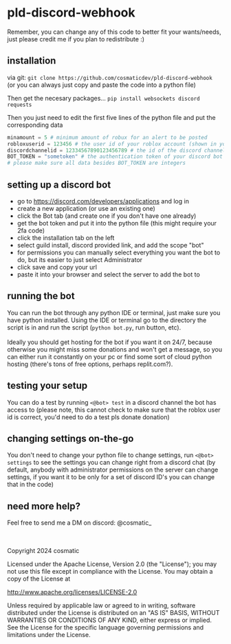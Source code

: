# pld-discord-webhook
Remember, you can change any of this code to better fit your wants/needs, just please credit me if you plan to redistribute :)
## installation
via git:
```git clone https://github.com/cosmaticdev/pld-discord-webhook```
<br>(or you can always just copy and paste the code into a python file)

Then get the necesary packages... ``` pip install websockets discord requests ```

Then you just need to edit the first five lines of the python file and put the corresponding data
```py
minamount = 5 # minimum amount of robux for an alert to be posted 
robloxuserid = 123456 # the user id of your roblox account (shown in your roblox profile url)
discordchannelid = 12334567890123456789 # the id of the discord channel that you want the messages to be sent in
BOT_TOKEN = "sometoken" # the authentication token of your discord bot
# please make sure all data besides BOT_TOKEN are integers
```

## setting up a discord bot
- go to https://discord.com/developers/applications and log in
- create a new application (or use an existing one)
- click the Bot tab (and create one if you don't have one already)
- get the bot token and put it into the python file (this might require your 2fa code)
- click the installation tab on the left
- select guild install, discord provided link, and add the scope "bot"
- for permissions you can manually select everything you want the bot to do, but its easier to just select Administrator
- click save and copy your url
- paste it into your browser and select the server to add the bot to

## running the bot
You can run the bot through any python IDE or terminal, just make sure you have python installed. Using the IDE or terminal go to the directory the script is in and run the script (```python bot.py```, run button, etc). 
<br><br>Ideally you should get hosting for the bot if you want it on 24/7, because otherwise you might miss some donations and won't get a message, so you can either run it constantly on your pc or find some sort of cloud python hosting (there's tons of free options, perhaps replit.com?). 

## testing your setup
You can do a test by running ```<@bot> test``` in a discord channel the bot has access to (please note, this cannot check to make sure that the roblox user id is correct, you'd need to do a test pls donate donation)

## changing settings on-the-go
You don't need to change your python file to change settings, run ```<@bot> settings``` to see the settings you can change right from a discord chat (by default, anybody with administrator permissions on the server can change settings, if you want it to be only for a set of discord ID's you can change that in the code)

## need more help?
Feel free to send me a DM on discord: @cosmatic_

<br><br>
Copyright 2024 cosmatic

Licensed under the Apache License, Version 2.0 (the "License");
you may not use this file except in compliance with the License.
You may obtain a copy of the License at

http://www.apache.org/licenses/LICENSE-2.0

Unless required by applicable law or agreed to in writing, software
distributed under the License is distributed on an "AS IS" BASIS,
WITHOUT WARRANTIES OR CONDITIONS OF ANY KIND, either express or implied.
See the License for the specific language governing permissions and
limitations under the License.

